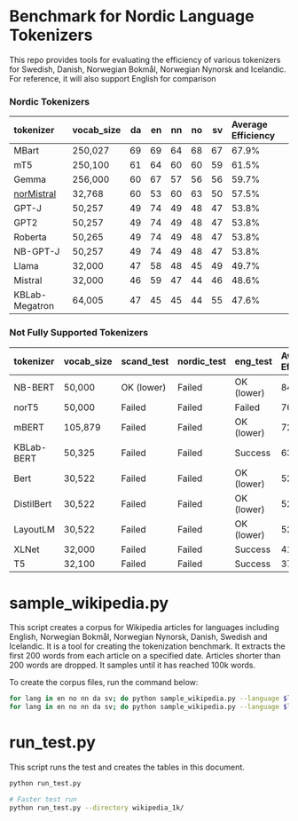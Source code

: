 # Benchmark for Nordic Language Tokenizers
This repo provides tools for evaluating the efficiency of various tokenizers for Swedish, Danish, Norwegian Bokmål, Norwegian Nynorsk and Icelandic. For reference, it will also support English for comparison

### Nordic Tokenizers

| tokenizer      | vocab_size   |   da |   en |   nn |   no |   sv | Average Efficiency   |
|:---------------|:-------------|-----:|-----:|-----:|-----:|-----:|:---------------------|
| MBart          | 250,027      |   69 |   69 |   64 |   68 |   67 | 67.9%                |
| mT5            | 250,100      |   61 |   64 |   60 |   60 |   59 | 61.5%                |
| Gemma          | 256,000      |   60 |   67 |   57 |   56 |   56 | 59.7%                |
| [norMistral](ltg/nort5-base)     | 32,768       |   60 |   53 |   60 |   63 |   50 | 57.5%                |
| GPT-J          | 50,257       |   49 |   74 |   49 |   48 |   47 | 53.8%                |
| GPT2           | 50,257       |   49 |   74 |   49 |   48 |   47 | 53.8%                |
| Roberta        | 50,265       |   49 |   74 |   49 |   48 |   47 | 53.8%                |
| NB-GPT-J       | 50,257       |   49 |   74 |   49 |   48 |   47 | 53.8%                |
| Llama          | 32,000       |   47 |   58 |   48 |   45 |   49 | 49.7%                |
| Mistral        | 32,000       |   46 |   59 |   47 |   44 |   46 | 48.6%                |
| KBLab-Megatron | 64,005       |   47 |   45 |   45 |   44 |   55 | 47.6%                |


### Not Fully Supported Tokenizers

| tokenizer   | vocab_size   | scand_test   | nordic_test   | eng_test   | Average Efficiency   |
|:------------|:-------------|:-------------|:--------------|:-----------|:---------------------|
| NB-BERT     | 50,000       | OK (lower)   | Failed        | OK (lower) | 84.3%                |
| norT5       | 50,000       | Failed       | Failed        | Failed     | 76.6%                |
| mBERT       | 105,879      | Failed       | Failed        | OK (lower) | 72.2%                |
| KBLab-BERT  | 50,325       | Failed       | Failed        | Success    | 63.0%                |
| Bert        | 30,522       | Failed       | Failed        | OK (lower) | 52.7%                |
| DistilBert  | 30,522       | Failed       | Failed        | OK (lower) | 52.7%                |
| LayoutLM    | 30,522       | Failed       | Failed        | OK (lower) | 52.7%                |
| XLNet       | 32,000       | Failed       | Failed        | Success    | 41.3%                |
| T5          | 32,100       | Failed       | Failed        | Success    | 37.0%                |

# sample_wikipedia.py
This script creates a corpus for Wikipedia articles for languages including English, Norwegian Bokmål, Norwegian Nynorsk, Danish, Swedish and Icelandic. It is a tool for creating the tokenization benchmark. It extracts the first 200 words from each article on a specified date. Articles shorter than 200 words are dropped. It samples until it has reached 100k words.

To create the corpus files, run the command below:
```bash
for lang in en no nn da sv; do python sample_wikipedia.py --language $lang --output_file wikipedia_100k/wiki_$lang.txt --num_articles 500 --num_words 200;done
for lang in en no nn da sv; do python sample_wikipedia.py --language $lang --output_file wikipedia_1k/wiki_$lang.txt --num_articles 50 --num_words 20;done
```

# run_test.py
This script runs the test and creates the tables in this document.

```bash
python run_test.py

# Faster test run
python run_test.py --directory wikipedia_1k/
```




